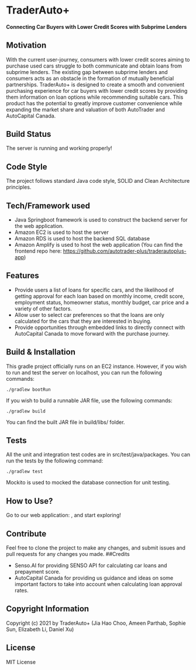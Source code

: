 # TraderAuto+
#### Connecting Car Buyers with Lower Credit Scores with Subprime Lenders
## Motivation
With the current user-journey, consumers with lower credit scores aiming to purchase used cars struggle to both communicate and obtain loans from subprime lenders. The existing gap between subprime lenders and consumers acts as an obstacle in the formation of mutually beneficial partnerships. TraderAuto+ is designed to create a smooth and convenient purchasing experience for car buyers with lower credit scores by providing them information on loan options while recommending suitable cars. This product has the potential to greatly improve customer convenience while expanding the market share and valuation of both AutoTrader and AutoCapital Canada.
## Build Status
The server is running and working properly!
## Code Style
The project follows standard Java code style, SOLID and Clean Architecture principles.
## Tech/Framework used
- Java Springboot framework is used to construct the backend server for the web application. 
- Amazon EC2 is used to host the server
- Amazon RDS is used to host the backend SQL database
- Amazon Amplify is used to host the web application (You can find the frontend repo here: https://github.com/autotrader-plus/traderautoplus-app)
## Features
- Provide users a list of loans for specific cars, and the likelihood of getting approval for each loan based on monthly income, credit score, employment status, homeowner status, monthly budget, car price and a variety of other factors.
- Allow user to select car preferences so that the loans are only calculated for the cars that they are interested in buying.
- Provide opportunities through embedded links to directly connect with AutoCapital Canada to move forward with the purchase journey. 
## Build & Installation
This gradle project officially runs on an EC2 instance. However, if you wish to run and test the server on localhost, you can run the following commands:
```aidl
./gradlew bootRun
```
If you wish to build a runnable JAR file, use the following commands:
```aidl
./gradlew build
```
You can find the built JAR file in build/libs/ folder.
## Tests
All the unit and integration test codes are in src/test/java/packages. You can run the tests by the following command:
```aidl
./gradlew test
```
Mockito is used to mocked the database connection for unit testing.
## How to Use?
Go to our web application: , and start exploring!
## Contribute
Feel free to clone the project to make any changes, and submit issues and pull requests for any changes you made.
##Credits
- Senso.AI for providing SENSO API for calculating car loans and prepayment score.
- AutoCapital Canada for providing us guidance and ideas on some important factors to take into account when calculating loan approval rates.
## Copyright Information
Copyright (c) 2021 by TraderAuto+ (Jia Hao Choo, Ameen Parthab, Sophie Sun, Elizabeth Li, Daniel Xu)
## License
MIT License
